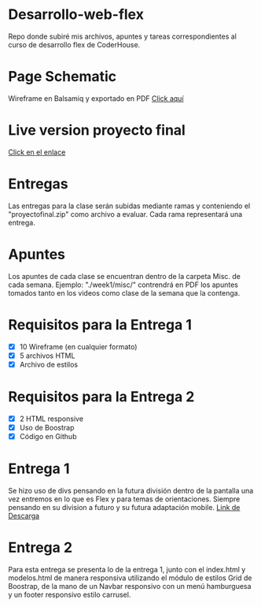 # Desarrollo-web-flex
 Repo donde subiré mis archivos, apuntes y tareas correspondientes al curso de desarrollo flex de CoderHouse.

 # Page Schematic
 Wireframe en Balsamiq y exportado en PDF [Click aquí](https://github.com/rcuevaspantoja/desarrollo-web-flex/blob/main/proyectofinal/Wireframe-balsamiq.pdf)

# Live version proyecto final
[Click en el enlace](https://desarrollo-web-flex.vercel.app/)

# Entregas
 Las entregas para la clase serán subidas mediante ramas y conteniendo el "proyectofinal.zip" como archivo a evaluar. Cada rama representará una entrega.

 # Apuntes
 Los apuntes de cada clase se encuentran dentro de la carpeta Misc. de cada semana. Ejemplo:  "./week1/misc/" contrendrá en PDF los apuntes tomados tanto en los videos como clase de la semana que la contenga.

# Requisitos para la Entrega 1

- [X] 10 Wireframe (en cualquier formato)
- [X] 5 archivos HTML
- [X] Archivo de estilos

# Requisitos para la Entrega 2

- [X] 2 HTML responsive
- [X] Uso de Boostrap
- [X] Código en Github

# Entrega 1
Se hizo uso de divs pensando en la futura división dentro de la pantalla una vez entremos en lo que es Flex y para temas de orientaciones. Siempre pensando en su division a futuro y su futura adaptación mobile. [Link de Descarga](https://github.com/rcuevaspantoja/desarrollo-web-flex/blob/main/proyectofinal-entrega1.zip)

# Entrega 2
Para esta entrega se presenta lo de la entrega 1, junto con el index.html y modelos.html de manera responsiva utilizando el módulo de estilos Grid de Boostrap, de la mano de un Navbar responsivo con un menú hamburguesa y un footer responsivo estilo carrusel. 
